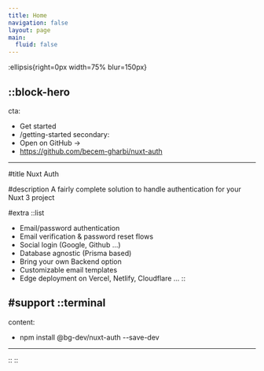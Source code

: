 ```yaml
---
title: Home
navigation: false
layout: page
main:
  fluid: false
---
```


:ellipsis{right=0px width=75% blur=150px}

::block-hero
---
cta:
  - Get started
  - /getting-started
secondary:
  - Open on GitHub →
  - https://github.com/becem-gharbi/nuxt-auth
---

#title
Nuxt Auth 

#description
A fairly complete solution to handle authentication for your Nuxt 3 project

#extra
  ::list
  - Email/password authentication
  - Email verification & password reset flows
  - Social login (Google, Github ...)
  - Database agnostic (Prisma based)
  - Bring your own Backend option
  - Customizable email templates
  - Edge deployment on Vercel, Netlify, Cloudflare ...
  ::

#support
  ::terminal
  ---
  content:
  - npm install @bg-dev/nuxt-auth --save-dev
  ---
  ::
::

